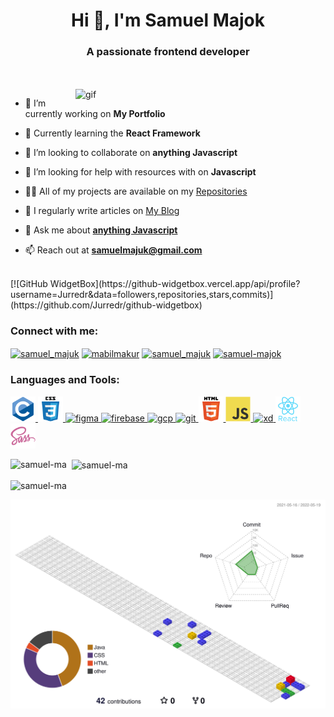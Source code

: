 <h1 align="center">Hi 👋, I'm Samuel Majok</h1>
<h3 align="center">A passionate frontend developer</h3>

<br>
<br>
<img align="right" alt="gif" width="400" src="https://i.pinimg.com/originals/7e/6c/9a/7e6c9aaa92780d1674141ed2e30faab3.gif" >
<!-- <img align="right" width="400" src="" > -->


- 🔭 I’m currently working on **My Portfolio**

- 🌱 Currently learning the **React Framework**

- 👯 I’m looking to collaborate on **anything Javascript**

- 🤝 I’m looking for help with resources with on **Javascript**

- 👨‍💻 All of my projects are available on my [Repositories](Projects)

- 📝 I regularly write articles on [My Blog]()

- 💬 Ask me about **[anything Javascript]()**

- 📫 Reach out at **samuelmajuk@gmail.com**

<br>
[![GitHub WidgetBox](https://github-widgetbox.vercel.app/api/profile?username=Jurredr&data=followers,repositories,stars,commits)](https://github.com/Jurredr/github-widgetbox)
<br>

<h3 align="left">Connect with me:</h3>
<p align="left">
<a href="https://instagram.com/samuel_majuk" target="blank"><img align="center" src="https://raw.githubusercontent.com/rahuldkjain/github-profile-readme-generator/master/src/images/icons/Social/instagram.svg" alt="samuel_majuk" height="30" width="40" /></a>
<a href="https://www.behance.net/mabilmakur" target="blank"><img align="center" src="https://raw.githubusercontent.com/rahuldkjain/github-profile-readme-generator/master/src/images/icons/Social/behance.svg" alt="mabilmakur" height="30" width="40" /></a>
  <a href="https://twitter.com/samuel_majuk" target="blank"><img align="center" src="https://raw.githubusercontent.com/rahuldkjain/github-profile-readme-generator/master/src/images/icons/Social/twitter.svg" alt="samuel_majuk" height="30" width="40" /></a>
<a href="https://linkedin.com/in/samuel-majok" target="blank"><img align="center" src="https://raw.githubusercontent.com/rahuldkjain/github-profile-readme-generator/master/src/images/icons/Social/linked-in-alt.svg" alt="samuel-majok" height="30" width="40" /></a>
</p>

<h3 align="left">Languages and Tools:</h3>

<p align="left"> 
  <a href="https://www.cprogramming.com/" target="_blank" rel="noreferrer">
      <img src="https://raw.githubusercontent.com/devicons/devicon/master/icons/c/c-original.svg" alt="c" width="40" height="40"/>
  </a>
  
  <a href="https://www.w3schools.com/css/" target="_blank" rel="noreferrer">
      <img src="https://raw.githubusercontent.com/devicons/devicon/master/icons/css3/css3-original-wordmark.svg" alt="css3" width="40" height="40"/>
  </a>
  
  <a href="https://www.figma.com/" target="_blank" rel="noreferrer"> 
      <img src="https://www.vectorlogo.zone/logos/figma/figma-icon.svg" alt="figma" width="40" height="40"/>
  </a>
  
  <a href="https://firebase.google.com/" target="_blank" rel="noreferrer"> 
      <img src="https://www.vectorlogo.zone/logos/firebase/firebase-icon.svg" alt="firebase" width="40" height="40"/> 
  </a> 
  
  <a href="https://cloud.google.com" target="_blank" rel="noreferrer">
      <img src="https://www.vectorlogo.zone/logos/google_cloud/google_cloud-icon.svg" alt="gcp" width="40" height="40"/>
  </a> 
  
  <a href="https://git-scm.com/" target="_blank" rel="noreferrer"> 
      <img src="https://www.vectorlogo.zone/logos/git-scm/git-scm-icon.svg" alt="git" width="40" height="40"/>
  </a> 
  
  <a href="https://www.w3.org/html/" target="_blank" rel="noreferrer"> 
      <img src="https://raw.githubusercontent.com/devicons/devicon/master/icons/html5/html5-original-wordmark.svg" alt="html5" width="40" height="40"/> 
  </a> 
  
  <a href="https://developer.mozilla.org/en-US/docs/Web/JavaScript" target="_blank" rel="noreferrer"> 
      <img src="https://raw.githubusercontent.com/devicons/devicon/master/icons/javascript/javascript-original.svg" alt="javascript" width="40" height="40"/> 
  </a>
  
  <a href="https://www.adobe.com/products/xd.html" target="_blank" rel="noreferrer"> 
    <img src="https://cdn.worldvectorlogo.com/logos/adobe-xd.svg" alt="xd" width="40" height="40"/> 
  </a>
  
  <a href="https://reactjs.org/" target="_blank" rel="noreferrer"> 
      <img src="https://raw.githubusercontent.com/devicons/devicon/master/icons/react/react-original-wordmark.svg" alt="react" width="40" height="40"/>
  </a>
  
  <a href="https://sass-lang.com" target="_blank" rel="noreferrer">
      <img src="https://raw.githubusercontent.com/devicons/devicon/master/icons/sass/sass-original.svg" alt="sass" width="40" height="40"/> 
  </a>  
</p>

<p>
  <img align="left" src="https://github-readme-stats.vercel.app/api/top-langs?username=samuel-ma&show_icons=true&locale=en&layout=compact" alt="samuel-ma" />
</p>

<p>&nbsp;
  <img align="center" src="https://github-readme-stats.vercel.app/api?username=samuel-ma&show_icons=true&locale=en" alt="samuel-ma" />
</p>

<p>
  <img align="center" src="https://github-readme-streak-stats.herokuapp.com/?user=samuel-ma&" alt="samuel-ma" />
</p>

![](./profile-3d-contrib/profile-gitblock.svg)

